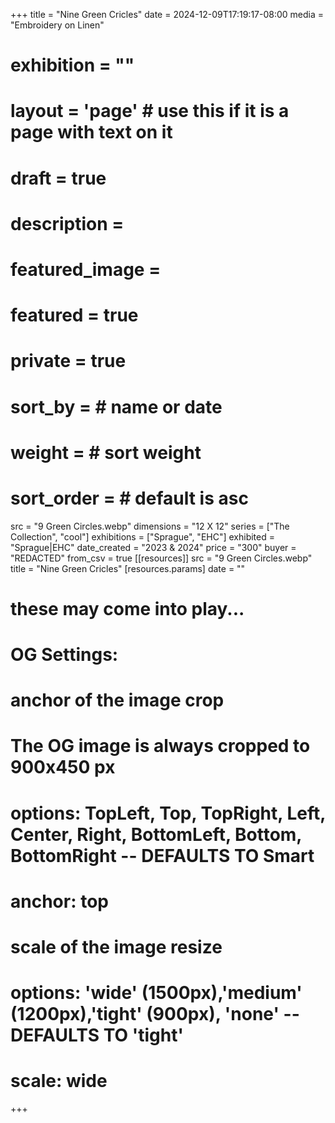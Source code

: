 +++
title = "Nine Green Cricles"
date = 2024-12-09T17:19:17-08:00
media = "Embroidery on Linen"
# exhibition = ""
# layout = 'page' # use this if it is a page with text on it
# draft = true
# description = 
# featured_image = 
# featured = true
# private = true
# sort_by = # name or date
# weight = # sort weight
# sort_order = # default is asc
src = "9 Green Circles.webp"
dimensions = "12 X 12"
  series = ["The Collection", "cool"]
    exhibitions = ["Sprague", "EHC"]
  exhibited = "Sprague|EHC"
date_created = "2023 & 2024"
price = "300"
buyer = "REDACTED"
from_csv = true
[[resources]]
  src = "9 Green Circles.webp"
  title = "Nine Green Cricles"
  [resources.params]
  date = ""

# these may come into play...
# OG Settings:
# anchor of the image crop 
#   The OG image is always cropped to 900x450 px
#   options: TopLeft, Top, TopRight, Left, Center, Right, BottomLeft, Bottom, BottomRight -- DEFAULTS TO Smart
# anchor: top
# scale of the image resize 
#   options: 'wide' (1500px),'medium' (1200px),'tight' (900px), 'none' -- DEFAULTS TO 'tight'
# scale: wide 
+++